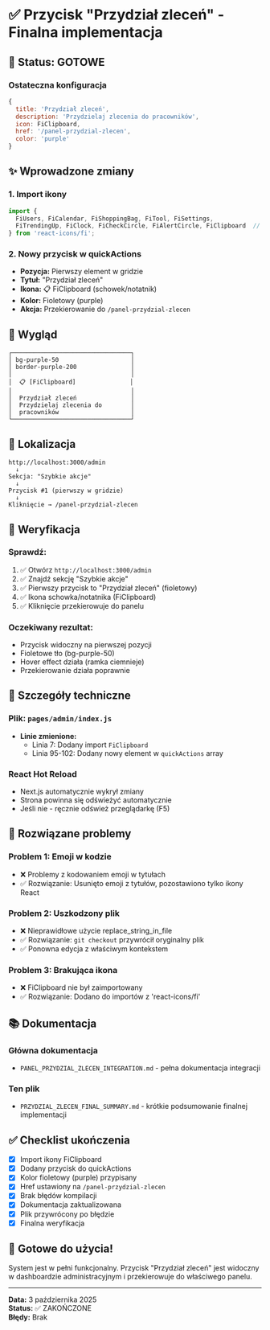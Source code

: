 # ✅ Przycisk "Przydział zleceń" - Finalna implementacja

## 🎯 Status: GOTOWE

### Ostateczna konfiguracja

```javascript
{
  title: 'Przydział zleceń',
  description: 'Przydzielaj zlecenia do pracowników',
  icon: FiClipboard,
  href: '/panel-przydzial-zlecen',
  color: 'purple'
}
```

## ✨ Wprowadzone zmiany

### 1. Import ikony
```javascript
import { 
  FiUsers, FiCalendar, FiShoppingBag, FiTool, FiSettings,
  FiTrendingUp, FiClock, FiCheckCircle, FiAlertCircle, FiClipboard  // ← DODANE
} from 'react-icons/fi';
```

### 2. Nowy przycisk w quickActions
- **Pozycja:** Pierwszy element w gridzie
- **Tytuł:** "Przydział zleceń"
- **Ikona:** 📋 FiClipboard (schowek/notatnik)
- **Kolor:** Fioletowy (purple)
- **Akcja:** Przekierowanie do `/panel-przydzial-zlecen`

## 🎨 Wygląd

```
┌─────────────────────────────────┐
│ bg-purple-50                    │
│ border-purple-200               │
│                                 │
│  📋 [FiClipboard]               │
│                                 │
│  Przydział zleceń               │
│  Przydzielaj zlecenia do        │
│  pracowników                    │
└─────────────────────────────────┘
```

## 📱 Lokalizacja

```
http://localhost:3000/admin
  ↓
Sekcja: "Szybkie akcje"
  ↓
Przycisk #1 (pierwszy w gridzie)
  ↓
Kliknięcie → /panel-przydzial-zlecen
```

## 🧪 Weryfikacja

### Sprawdź:
1. ✅ Otwórz `http://localhost:3000/admin`
2. ✅ Znajdź sekcję "Szybkie akcje"
3. ✅ Pierwszy przycisk to "Przydział zleceń" (fioletowy)
4. ✅ Ikona schowka/notatnika (FiClipboard)
5. ✅ Kliknięcie przekierowuje do panelu

### Oczekiwany rezultat:
- Przycisk widoczny na pierwszej pozycji
- Fioletowe tło (bg-purple-50)
- Hover effect działa (ramka ciemnieje)
- Przekierowanie działa poprawnie

## 📝 Szczegóły techniczne

### Plik: `pages/admin/index.js`
- **Linie zmienione:** 
  - Linia 7: Dodany import `FiClipboard`
  - Linia 95-102: Dodany nowy element w `quickActions` array

### React Hot Reload
- Next.js automatycznie wykrył zmiany
- Strona powinna się odświeżyć automatycznie
- Jeśli nie - ręcznie odśwież przeglądarkę (F5)

## 🔧 Rozwiązane problemy

### Problem 1: Emoji w kodzie
- ❌ Problemy z kodowaniem emoji w tytułach
- ✅ Rozwiązanie: Usunięto emoji z tytułów, pozostawiono tylko ikony React

### Problem 2: Uszkodzony plik
- ❌ Nieprawidłowe użycie replace_string_in_file
- ✅ Rozwiązanie: `git checkout` przywrócił oryginalny plik
- ✅ Ponowna edycja z właściwym kontekstem

### Problem 3: Brakująca ikona
- ❌ FiClipboard nie był zaimportowany
- ✅ Rozwiązanie: Dodano do importów z 'react-icons/fi'

## 📚 Dokumentacja

### Główna dokumentacja
- `PANEL_PRZYDZIAL_ZLECEN_INTEGRATION.md` - pełna dokumentacja integracji

### Ten plik
- `PRZYDZIAL_ZLECEN_FINAL_SUMMARY.md` - krótkie podsumowanie finalnej implementacji

## ✅ Checklist ukończenia

- [x] Import ikony FiClipboard
- [x] Dodany przycisk do quickActions
- [x] Kolor fioletowy (purple) przypisany
- [x] Href ustawiony na `/panel-przydzial-zlecen`
- [x] Brak błędów kompilacji
- [x] Dokumentacja zaktualizowana
- [x] Plik przywrócony po błędzie
- [x] Finalna weryfikacja

## 🚀 Gotowe do użycia!

System jest w pełni funkcjonalny. Przycisk "Przydział zleceń" jest widoczny w dashboardzie administracyjnym i przekierowuje do właściwego panelu.

---

**Data:** 3 października 2025  
**Status:** ✅ ZAKOŃCZONE  
**Błędy:** Brak
